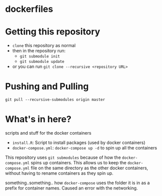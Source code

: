# dockerfiles

# Getting this repository

- `clone` this repository as normal
- then in the repository run:
    - `git submodule init`
    - `git submodule update`
- or you can run `git clone --recursive <repository URL>`

# Pushing and Pulling

`git pull --recursive-submodules origin master`

# What's in here?

scripts and stuff for the docker containers

- `install.R`: Script to install packages (used by docker containers)
- `docker-compose.yml`: `docker-compose up -d` to spin up all the containers

This repository uses `git submodules` because of how the `docker-compose.yml` spins up containers.
This allows us to keep the `docker-compose.yml` file on the same directory as the other docker containers,
without having to rename containers as they spin up.

something..something.. how `docker-compose` uses the folder it is in as a prefix for container names.
Caused an error with the networking.

